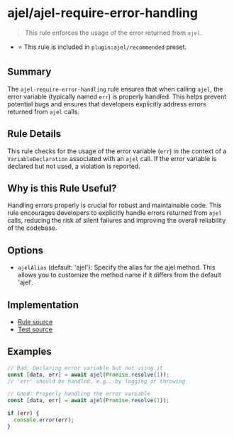 # ajel/ajel-require-error-handling

> This rule enforces the usage of the error returned from `ajel`.

- ⭐️ This rule is included in `plugin:ajel/recommended` preset.

## Summary

The `ajel-require-error-handling` rule ensures that when calling `ajel`, the error variable (typically named `err`) is properly handled. This helps prevent potential bugs and ensures that developers explicitly address errors returned from `ajel` calls.

## Rule Details

This rule checks for the usage of the error variable (`err`) in the context of a `VariableDeclaration` associated with an `ajel` call. If the error variable is declared but not used, a violation is reported.

## Why is this Rule Useful?

Handling errors properly is crucial for robust and maintainable code. This rule encourages developers to explicitly handle errors returned from `ajel` calls, reducing the risk of silent failures and improving the overall reliability of the codebase.

## Options

- `ajelAlias` (default: 'ajel'): Specify the alias for the ajel method. This allows you to customize the method name if it differs from the default 'ajel'.

## Implementation

- [Rule source](https://github.com/Handfish/ajel/blob/main/packages/eslint-plugin-ajel/src/rules/ajel-require-error-handling.ts)
- [Test source](https://github.com/Handfish/ajel/blob/main/packages/eslint-plugin-ajel/tests/rules/ajel-require-error-handling.ts)

## Examples

```javascript
// Bad: Declaring error variable but not using it
const [data, err] = await ajel(Promise.resolve(1));
// 'err' should be handled, e.g., by logging or throwing

// Good: Properly handling the error variable
const [data, err] = await ajel(Promise.resolve(1));

if (err) {
  console.error(err);
}
```
